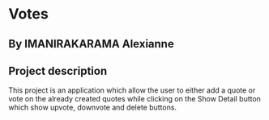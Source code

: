 # Votes

## By IMANIRAKARAMA Alexianne

## Project description
This project is an application which allow the user to either add a quote or vote on the already created quotes while clicking on the Show Detail button which show upvote, downvote and delete buttons.

